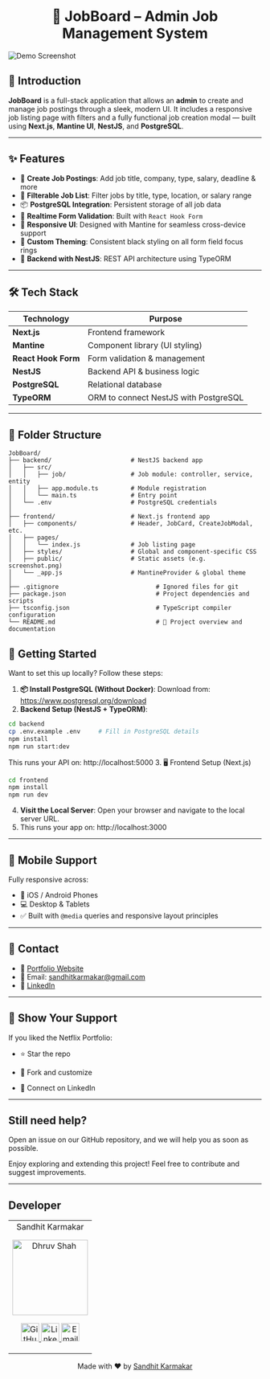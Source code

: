 <h1 align="center"><b>💼 JobBoard – Admin Job Management System</b></h1>

![Demo Screenshot](/screenshot.png)

## 📌 Introduction
**JobBoard** is a full-stack application that allows an **admin** to create and manage job postings through a sleek, modern UI. It includes a responsive job listing page with filters and a fully functional job creation modal — built using **Next.js**, **Mantine UI**, **NestJS**, and **PostgreSQL**.

---

## ✨ Features

- 🧾 **Create Job Postings**: Add job title, company, type, salary, deadline & more
- 🧭 **Filterable Job List**: Filter jobs by title, type, location, or salary range
- 📦 **PostgreSQL Integration**: Persistent storage of all job data
- 🔁 **Realtime Form Validation**: Built with `React Hook Form`
- 🎨 **Responsive UI**: Designed with Mantine for seamless cross-device support
- 🎯 **Custom Theming**: Consistent black styling on all form field focus rings
- 🔐 **Backend with NestJS**: REST API architecture using TypeORM

---

## 🛠️ Tech Stack

| Technology       | Purpose                                   |
|------------------|--------------------------------------------|
| **Next.js**       | Frontend framework                        |
| **Mantine**       | Component library (UI styling)            |
| **React Hook Form** | Form validation & management            |
| **NestJS**        | Backend API & business logic              |
| **PostgreSQL**    | Relational database                       |
| **TypeORM**       | ORM to connect NestJS with PostgreSQL     |

---

## 📂 Folder Structure

```shell
JobBoard/
├── backend/                      # NestJS backend app
│   ├── src/
│   │   ├── job/                  # Job module: controller, service, entity
│   │   ├── app.module.ts         # Module registration
│   │   └── main.ts               # Entry point
│   └── .env                      # PostgreSQL credentials
│
├── frontend/                     # Next.js frontend app
│   ├── components/               # Header, JobCard, CreateJobModal, etc.
│   ├── pages/
│   │   └── index.js              # Job listing page
│   ├── styles/                   # Global and component-specific CSS
│   ├── public/                   # Static assets (e.g. screenshot.png)
│   └── _app.js                   # MantineProvider & global theme
│
├── .gitignore                           # Ignored files for git
├── package.json                         # Project dependencies and scripts
├── tsconfig.json                        # TypeScript compiler configuration
└── README.md                            # 📖 Project overview and documentation
```

## 🚀 Getting Started

Want to set this up locally? Follow these steps:

1. **📦 Install PostgreSQL (Without Docker)**: Download from: https://www.postgresql.org/download
2. **Backend Setup (NestJS + TypeORM)**: 

```bash
cd backend
cp .env.example .env     # Fill in PostgreSQL details
npm install
npm run start:dev
```
This runs your API on: http://localhost:5000
3. 🖥️ Frontend Setup (Next.js)
```bash
cd frontend
npm install
npm run dev
```

4. **Visit the Local Server**: Open your browser and navigate to the local server URL.
5. This runs your app on: http://localhost:3000
---

## 📱 Mobile Support

Fully responsive across:

- 📱 iOS / Android Phones  
- 💻 Desktop & Tablets  
- ✅ Built with `@media` queries and responsive layout principles

---

## 📧 Contact

- 💼 [Portfolio Website](http://sandhit.tech/)
- 📧 Email: [sandhitkarmakar@gmail.com](mailto:sandhitkarmakar@gmail.com)
- 🔗 [LinkedIn](https://www.linkedin.com/in/sandhit-karmakar/)

---


## 🌟 Show Your Support
If you liked the Netflix Portfolio:

- ⭐ Star the repo

- 🔀 Fork and customize

- 🤝 Connect on LinkedIn

---

## Still need help?
Open an issue on our GitHub repository, and we will help you as soon as possible.

Enjoy exploring and extending this project! Feel free to contribute and suggest improvements.

---

## Developer
<table>
    <tr align="center">
        <td>
        Sandhit Karmakar
        <p align="center">
            <img src = "https://avatars.githubusercontent.com/u/90787826?v=4" width="150" height="150" alt="Dhruv Shah">
        </p>
            <p align="center">
                <a href = "https://github.com/Sandhit06">
                    <img src = "http://www.iconninja.com/files/241/825/211/round-collaboration-social-github-code-circle-network-icon.svg" width="36" height = "36" alt="GitHub"/>
                </a>
                <a href = "https://www.linkedin.com/in/sandhit-karmakar/" target="_blank">
                    <img src = "http://www.iconninja.com/files/863/607/751/network-linkedin-social-connection-circular-circle-media-icon.svg" width="36" height="36" alt="LinkedIn"/>
                </a>
                <a href = "mailto:sandhitkarmakar@gmail.com" target="_blank">
                    <img src = "https://www.iconninja.com/files/312/807/734/share-send-email-chat-circle-message-mail-icon.svg" width="36" height="36" alt="Email"/>
                </a>
            </p>
        </td>
    </tr>
</table>

<p align="center">
    Made with ❤️ by <a href="https://github.com/Sandhit06">Sandhit Karmakar</a>
</p>
